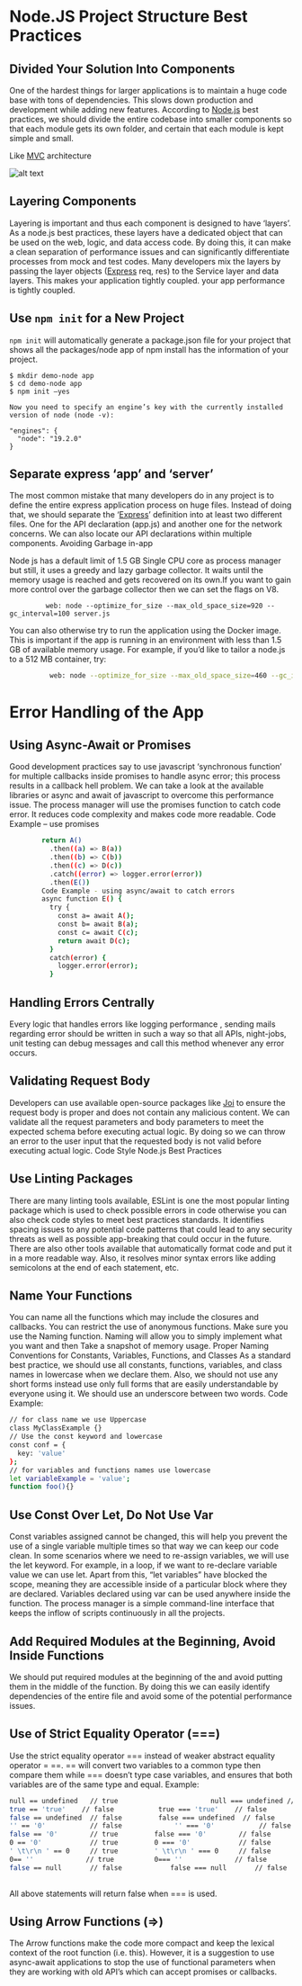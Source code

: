 # Node.JS Project Structure Best Practices

## Divided Your Solution Into Components
One of the hardest things for larger applications is to maintain a huge code base with tons of dependencies. This slows down production and development while adding new features. According to [Node.js](https://nodejs.org/en/) best practices, we should divide the entire codebase into smaller components so that each module gets its own folder, and certain that each module is kept simple and small.

Like [MVC](https://www.geeksforgeeks.org/mvc-design-pattern/) architecture

![alt text](http://url/to/img.png)




## Layering Components

Layering is important and thus each component is designed to have ‘layers’. As a node.js best practices, these layers have a dedicated object that can be used on the web, logic, and data access code. By doing this, it can make a clean separation of performance issues and can significantly differentiate processes from mock and test codes.
Many developers mix the layers by passing the layer objects ([Express](https://expressjs.com/) req, res) to the Service layer and data layers. This makes your application tightly coupled. your app performance is tightly coupled.

## Use ``` npm init ``` for a New Project

```npm init``` will automatically generate a package.json file for your project that shows all the packages/node app of npm install has the information of your project.

```
$ mkdir demo-node app
$ cd demo-node app
$ npm init –yes
 
Now you need to specify an engine’s key with the currently installed version of node (node -v):
 
"engines": {
  "node": "19.2.0"
}

```

## Separate express ‘app’ and ‘server’

The most common mistake that many developers do in any project is to define the entire express application process on  huge files. Instead of doing that, we should separate the ‘[Express](https://expressjs.com/)’ definition into at least two different files. One for the API declaration (app.js) and another one for the network concerns. We can also locate our API declarations within multiple components.
Avoiding Garbage in-app

Node js has a default limit of 1.5 GB Single CPU core  as process manager but still, it uses a greedy and lazy garbage collector. It waits until the memory usage is reached and gets recovered on its own.If you want to gain more control over the garbage collector then we can set the flags on V8.
```
         web: node --optimize_for_size --max_old_space_size=920 --gc_interval=100 server.js
```
You can also otherwise try to run the application using the Docker image. This is important if the app is running in an environment with less than 1.5 GB of available memory usage. For example, if you’d like to tailor a node.js to a 512 MB container, try:
```bash
          web: node --optimize_for_size --max_old_space_size=460 --gc_interval=100 server.js
```
# Error Handling of the App

## Using Async-Await or Promises
Good development practices say to use javascript ‘synchronous function’ for multiple callbacks inside promises to handle async error; this process results in a callback hell problem. We can take a look at the available libraries or async and await of javascript to overcome this performance issue. The process manager will use the promises function to catch code error. It reduces code complexity and makes code more readable.
Code Example –  use promises
```bash
		return A()
		  .then((a) => B(a))
		  .then((b) => C(b))
		  .then((c) => D(c))
		  .catch((error) => logger.error(error))
		  .then(E())
		Code Example - using async/await to catch errors
		async function E() {
		  try {
		    const a= await A();
		    const b= await B(a);
		    const c= await C(c);
		    return await D(c);
		  }
		  catch(error) {
		    logger.error(error);
		  }
```

## Handling Errors Centrally
Every logic that handles errors like logging performance , sending mails regarding error should be written in such a way so that all APIs, night-jobs, unit testing can debug messages and call this method whenever any error occurs.

## Validating Request Body
Developers can use available open-source packages like [Joi](https://joi.dev/api/?v=17.7.0) to ensure the request body is proper and does not contain any malicious content. We can validate all the request parameters and body parameters to meet the expected schema before executing actual logic. By doing so we can throw an error to the user input that the requested body is not valid before executing actual logic.
Code Style Node.js Best Practices

## Use Linting Packages
There are many linting tools available, ESLint is one the most popular linting package which is used to check possible errors in code otherwise you can  also check code styles to meet best practices standards. It identifies spacing issues to any potential code patterns that could lead to any security threats as well as possible app-breaking that could occur in the future.
There are also other tools available that automatically format code and put it in a more readable way. Also, it resolves minor syntax errors like adding semicolons at the end of each statement, etc.

## Name Your Functions
You can name all the functions which may include the closures and callbacks. You can restrict the use of anonymous functions. Make sure you use the Naming function. Naming will allow you to simply implement what you want and then Take a snapshot of memory usage.
Proper Naming Conventions for Constants, Variables, Functions, and Classes
As a standard best practice, we should use all constants, functions, variables, and class names in lowercase when we declare them. Also, we should not use any short forms instead use only full forms that are easily understandable by everyone using it. We should use an underscore between two words.
Code Example:

```bash
// for class name we use Uppercase
class MyClassExample {}
// Use the const keyword and lowercase
const conf = {
  key: 'value'
};
// for variables and functions names use lowercase
let variableExample = 'value';
function foo(){}
```

## Use Const Over Let, Do Not Use Var
Const variables assigned cannot be changed, this will help you prevent the use of a single variable multiple times so that way we can keep our code clean. In some scenarios where we need to re-assign variables, we will use the let keyword. For example, in a loop, if we want to re-declare variable value we can use let.
Apart from this, “let variables” have blocked the scope, meaning they are accessible inside of a particular block where they are declared. Variables declared using var can be used anywhere inside the function.
The process manager is a simple command-line interface that keeps the inflow of scripts continuously in all the projects.

## Add Required Modules at the Beginning, Avoid Inside Functions
We should put required modules at the beginning of the and avoid putting them in the middle of the function. By doing this we can easily identify dependencies of the entire file and avoid some of the potential performance issues.

## Use of Strict Equality Operator (===)

Use the strict equality operator === instead of weaker abstract equality operator = ==. == will convert two variables to a common type then compare them while === doesn’t type case variables, and ensures that both variables are of the same type and equal.
Example:
```bash
null == undefined   // true                       null === undefined //false
true == 'true'    // false			 true === 'true'    // false
false == undefined  // false		 false === undefined  // false
'' == '0'           // false			 '' === '0'           // false
false == '0'        // true			false === '0'        // false
0 == '0'            // true			0 === '0'            // false
' \t\r\n ' == 0     // true			' \t\r\n ' === 0     // false
0== ''             // true			0=== ''             // false
false == null       // false			false === null       // false
 
```
All above statements will return false when === is used.

## Using Arrow Functions (=>)
The Arrow functions make the code more compact and keep the lexical context of the root function (i.e. this). However, it is a suggestion to use async-await applications to stop the use of functional parameters when they are working with old API’s which can accept promises or callbacks.

